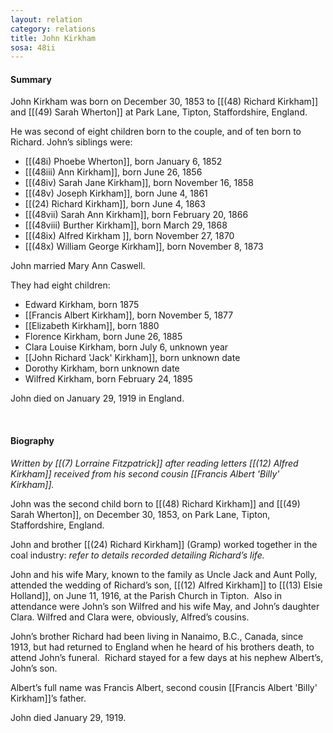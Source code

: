 ```yaml
---
layout: relation
category: relations
title: John Kirkham
sosa: 48ii
---
```


#### Summary

John Kirkham was born on December 30, 1853 to [[(48) Richard Kirkham]] and [[(49) Sarah Wherton]] at Park Lane, Tipton, Staffordshire, England.

He was second of eight children born to the couple, and of ten born to Richard. John’s siblings were:

* [[(48i) Phoebe Wherton]], born January 6, 1852
* [[(48iii) Ann Kirkham]], born June 26, 1856
* [[(48iv) Sarah Jane Kirkham]], born November 16, 1858
* [[(48v) Joseph Kirkham]], born June 4, 1861
* [[(24) Richard Kirkham]], born June 4, 1863
* [[(48vii) Sarah Ann Kirkham]], born February 20, 1866
* [[(48viii) Burther Kirkham]], born March 29, 1868
* [[(48ix) Alfred Kirkham ]], born November 27, 1870
* [[(48x) William George Kirkham]], born November 8, 1873

John married Mary Ann Caswell.

They had eight children:

* Edward Kirkham, born 1875
* [[Francis Albert Kirkham]], born November 5, 1877
* [[Elizabeth Kirkham]], born 1880
* Florence Kirkham, born June 26, 1885
* Clara Louise Kirkham, born July 6, unknown year
* [[John Richard 'Jack' Kirkham]], born unknown date
* Dorothy Kirkham, born unknown date
* Wilfred Kirkham, born February 24, 1895

John died on January 29, 1919 in England.

<br>


#### Biography

*Written by [[(7) Lorraine Fitzpatrick]] after reading letters [[(12) Alfred Kirkham]] received from his second cousin [[Francis Albert 'Billy' Kirkham]].*

John was the second child born to [[(48) Richard Kirkham]] and [[(49) Sarah Wherton]], on December 30, 1853, on Park Lane, Tipton, Staffordshire, England.

John and brother [[(24) Richard Kirkham]] (Gramp) worked together in the coal industry: _refer to details recorded detailing Richard’s life._

John and his wife Mary, known to the family as Uncle Jack and Aunt Polly, attended the wedding of Richard’s son, [[(12) Alfred Kirkham]] to [[(13) Elsie Holland]], on June 11, 1916, at the Parish Church in Tipton.  Also in attendance were John’s son Wilfred and his wife May, and John’s daughter Clara. Wilfred and Clara were, obviously, Alfred’s cousins.

John’s brother Richard had been living in Nanaimo, B.C., Canada, since 1913, but had returned to England when he heard of his brothers death, to attend John’s funeral.  Richard stayed for a few days at his nephew Albert’s, John’s son.

Albert’s full name was Francis Albert, second cousin [[Francis Albert 'Billy' Kirkham]]’s father.

John died January 29, 1919.
